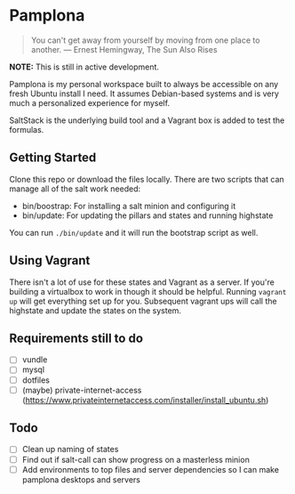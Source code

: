 # Pamplona

> You can't get away from yourself by moving from one place to another.
> ― Ernest Hemingway, The Sun Also Rises

**NOTE:** This is still in active development.

Pamplona is my personal workspace built to always be accessible on any fresh
Ubuntu install I need. It assumes Debian-based systems and is very much a
personalized experience for myself.

SaltStack is the underlying build tool and a Vagrant box is added to test the
formulas.

## Getting Started

Clone this repo or download the files locally. There are two scripts that can
manage all of the salt work needed:

- bin/boostrap: For installing a salt minion and configuring it
- bin/update: For updating the pillars and states and running highstate

You can run `./bin/update` and it will run the bootstrap script as well.

## Using Vagrant

There isn't a lot of use for these states and Vagrant as a server. If you're
building a virtualbox to work in though it should be helpful. Running `vagrant
up` will get everything set up for you. Subsequent vagrant ups will call the
highstate and update the states on the system.

## Requirements still to do

- [ ] vundle
- [ ] mysql
- [ ] dotfiles
- [ ] (maybe) private-internet-access (https://www.privateinternetaccess.com/installer/install_ubuntu.sh)

## Todo

- [ ] Clean up naming of states
- [ ] Find out if salt-call can show progress on a masterless minion
- [ ] Add environments to top files and server dependencies so I can make pamplona desktops and servers
